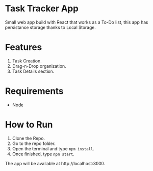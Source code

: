 # Task Tracker App

Small web app build with React that works as a To-Do list, this app has persistance storage thanks to Local Storage.

# Features
1. Task Creation.
2. Drag-n-Drop organization.
3. Task Details section.

# Requirements

* Node

# How to Run
1. Clone the Repo.
2. Go to the repo folder.
3. Open the terminal and type `npm install`.
4. Once finished, type `npm start`.

The app will be available at http://localhost:3000.